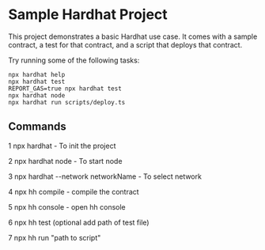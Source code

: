 # Sample Hardhat Project

This project demonstrates a basic Hardhat use case. It comes with a sample contract, a test for that contract, and a script that deploys that contract.

Try running some of the following tasks:

```shell
npx hardhat help
npx hardhat test
REPORT_GAS=true npx hardhat test
npx hardhat node
npx hardhat run scripts/deploy.ts
```


## Commands
1 npx hardhat - To init the project

2 npx hardhat node - To start node

3 npx hardhat --network networkName - To select network

4 npx hh compile  - compile the contract

5 npx hh console - open hh console

6 npx hh test (optional add path of test file)

7 npx hh run "path to script"